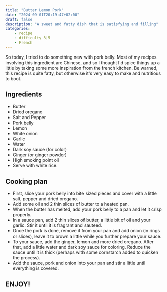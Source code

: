 ```yaml
---
title: "Butter Lemon Pork"
date: "2024-09-01T20:19:47+02:00"
draft: false
description: "A sweet and fatty dish that is satisfying and filling"
categories: 
    - recipe
    - difficulty 3|5
    - French
---
```

So today, I tried to do something new with pork belly. Most of my recipes involving this ingredient are Chinese, and so I thought I'd spice things up a little by taking some more inspiration from the french kitchen. Be warned, this recipe is quite fatty, but otherwise it's very easy to make and nutritious to boot.

## Ingredients
- Butter
- Dried oregano
- Salt and Pepper
- Pork belly
- Lemon
- White onion
- Garlic
- Water
- Dark soy sauce (for color)
- Ginger (or ginger powder)
- High smoking point oil
- Serve with white rice. 

## Cooking plan
- First, slice your pork belly into bite sized pieces and cover with a little salt, pepper and dried oregano. 
- Add some oil and 2 thin slices of butter to a heated pan. 
- When the butter has melted, add your pork belly to a pan and let it crisp properly. 
- In a sauce pan, add 2 thin slices of butter, a little bit of oil and your garlic. Stir it until it is fragrant and sauteed. 
- Once the pork is done, remove it from your pan and add onion (in rings or slices), leave it to brown a little while you further prepare your sauce. 
- To your sauce, add the ginger, lemon and more dried oregano. After that, add a little water and dark soy sauce for coloring. Reduce the sauce until it is thick (perhaps with some cornstarch added to quicken the process). 
- Add the sauce, pork and onion into your pan and stir a little until everything is covered. 

## ENJOY!


